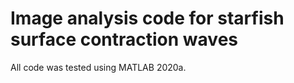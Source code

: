 # Image analysis code for starfish surface contraction waves
All code was tested using MATLAB 2020a.
